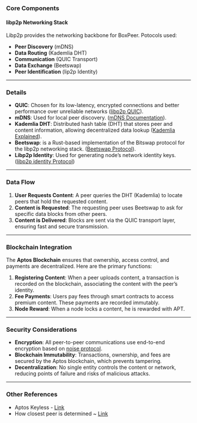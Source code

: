 ### Core Components

#### **libp2p Networking Stack**
Libp2p provides the networking backbone for BoxPeer. Potocols used:
   - **Peer Discovery** (mDNS)
   - **Data Routing** (Kademlia DHT)
   - **Communication** (QUIC Transport)
   - **Data Exchange** (Beetswap)
   - **Peer Identification** (lip2p Identity)
---

### Details

- **QUIC**: Chosen for its low-latency, encrypted connections and better performance over unreliable networks ([libp2p QUIC](https://www.google.com/url?sa=t&source=web&rct=j&opi=89978449&url=https://docs.libp2p.io/concepts/transports/quic/&ved=2ahUKEwjohaXDtpGJAxWAR_EDHWnAJL4QFnoECBwQAQ&usg=AOvVaw3mtHjrkS8irUT1uDe50q2z)).
- **mDNS**: Used for local peer discovery. ([mDNS Documentation](https://www.google.com/url?sa=t&source=web&rct=j&opi=89978449&url=https://docs.libp2p.io/concepts/discovery-routing/mdns/&ved=2ahUKEwi4ncH3tpGJAxVoc_EDHW42DGIQFnoECBYQAQ&usg=AOvVaw0afLC01b_Rey85fIFEiAcb)).
- **Kademlia DHT**: Distributed hash table (DHT) that stores peer and content information, allowing decentralized data lookup ([Kademlia Explained](https://docs.libp2p.io/concepts/discovery-routing/kaddht/)).
- **Beetswap**: is a Rust-based implementation of the Bitswap protocol for the libp2p networking stack. ([Beetswap Protocol](https://github.com/eigerco/beetswap/tree/main)).
- **Libp2p Identity**: Used for generating node’s network identity keys.([libp2p identity Protocol](https://docs.rs/libp2p-identity))

---

### Data Flow

1. **User Requests Content**: A peer queries the DHT (Kademlia) to locate peers that hold the requested content.
2. **Content is Requested**: The requesting peer uses Beetswap to ask for specific data blocks from other peers.
3. **Content is Delivered**: Blocks are sent via the QUIC transport layer, ensuring fast and secure transmission.

---

### Blockchain Integration

The **Aptos Blockchain** ensures that ownership, access control, and payments are decentralized. Here are the primary functions:

1. **Registering Content**: When a peer uploads content, a transaction is recorded on the blockchain, associating the content with the peer’s identity.
2. **Fee Payments**: Users pay fees through smart contracts to access premium content. These payments are recorded immutably.
3. **Node Reward**: When a node locks a content, he is rewarded with APT.

---

### Security Considerations

- **Encryption**: All peer-to-peer communications use end-to-end encryption based on  [noise protocol](https://www.google.com/url?sa=t&source=web&rct=j&opi=89978449&url=https://docs.libp2p.io/concepts/secure-comm/noise/&ved=2ahUKEwii1oXyt5GJAxX1R_EDHUsxLu4QFnoECBcQAQ&usg=AOvVaw3bkt0M6vW0rmR17c4EBbAj).
- **Blockchain Immutability**: Transactions, ownership, and fees are secured by the Aptos blockchain, which prevents tampering.
- **Decentralization**: No single entity controls the content or network, reducing points of failure and risks of malicious attacks.

---


### Other References
 - Aptos Keyless - [Link](https://aptosfoundation.org/currents/going-keyless)
 - How closest peer is determined ~ [Link](https://ethportal.net/concepts/protocols/kademlia)

